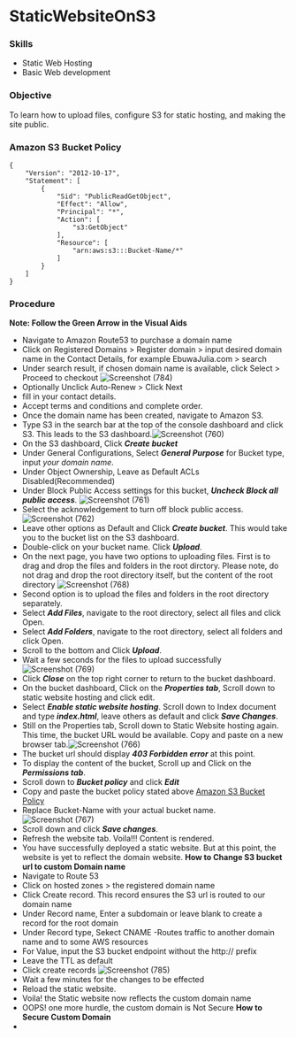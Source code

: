 # StaticWebsiteOnS3
### Skills
* Static Web Hosting
* Basic Web development
### Objective
To learn how to upload files, configure S3 for static hosting, and making the site public.
### Amazon S3 Bucket Policy
```
{
    "Version": "2012-10-17",
    "Statement": [
        {
            "Sid": "PublicReadGetObject",
            "Effect": "Allow",
            "Principal": "*",
            "Action": [
                "s3:GetObject"
            ],
            "Resource": [
                "arn:aws:s3:::Bucket-Name/*"
            ]
        }
    ]
}
```
### Procedure
**Note: Follow the Green Arrow in the Visual Aids**
* Navigate to Amazon Route53 to purchase a domain name
* Click on Registered Domains > Register domain > input desired domain name in the Contact Details, for example EbuwaJulia.com > search
* Under search result, if chosen domain name is available, click Select > Proceed to checkout ![Screenshot (784)](https://github.com/user-attachments/assets/8a72ea77-b673-4d52-81f7-0fdef4279f65)
* Optionally Unclick Auto-Renew > Click Next
* fill in your contact details.
* Accept terms and conditions and complete order.
* Once the domain name has been created, navigate to Amazon S3.
* Type S3 in the search bar at the top of the console dashboard and click S3. This leads to the S3 dashboard.![Screenshot (760)](https://github.com/user-attachments/assets/e84f5cf8-a6c9-47ae-8767-04fd2edc3c01)
* On the S3 dashboard, Click ***Create bucket***
* Under General Configurations, Select ***General Purpose*** for Bucket type, input *your domain name*.
* Under Object Ownership, Leave as Default ACLs Disabled(Recommended)
* Under Block Public Access settings for this bucket, ***Uncheck Block all public access***.  ![Screenshot (761)](https://github.com/user-attachments/assets/4ba79009-5460-4351-9a7a-460cc2731db5)
* Select the acknowledgement to turn off block public access. ![Screenshot (762)](https://github.com/user-attachments/assets/d85f1f8b-9ffa-499b-88e9-9539f5cca034)
* Leave other options as Default and Click ***Create bucket***. This would take you to the bucket list on the S3 dashboard.
* Double-click on your bucket name. Click ***Upload***.
* On the next page, you have two options to uploading files. First is to drag and drop the files and folders in the root dirctory. Please note, do not drag and drop the root directory itself, but the content of the root directory ![Screenshot (768)](https://github.com/user-attachments/assets/60bfd73a-ba0d-4d7d-9762-d59dc238bb23)
* Second option is to upload the files and folders in the root directory separately.
* Select ***Add Files***, navigate to the root directory, select all files and click Open.
* Select ***Add Folders***, navigate to the root directory, select all folders and click Open.
* Scroll to the bottom and Click ***Upload***.
* Wait a few seconds for the files to upload successfully ![Screenshot (769)](https://github.com/user-attachments/assets/d2029640-dfac-4c1e-8872-2a8390bd07fb)
* Click ***Close*** on the top right corner to return to the bucket dashboard.
* On the bucket dashboard, Click on the ***Properties tab***, Scroll down to static website hosting and click edit.
* Select ***Enable static website hosting***. Scroll down to Index document and type ***index.html***, leave others as default and click ***Save Changes***.
* Still on the Properties tab, Scroll down to Static Website hosting again. This time, the bucket URL would be available. Copy and paste on a new browser tab.![Screenshot (766)](https://github.com/user-attachments/assets/63c7fa6a-3e36-4aa1-80fa-306e51f7b756)
* The bucket url should display ***403 Forbidden error*** at this point.
* To display the content of the bucket, Scroll up and Click on the ***Permissions tab***.
* Scroll down to ***Bucket policy*** and click ***Edit***
* Copy and paste the bucket policy stated above [Amazon S3 Bucket Policy](https://github.com/EbuwaJulia/StaticWebsiteOnS3/edit/main/README.md#amazon-s3-bucket-policy)
* Replace Bucket-Name with your actual bucket name. ![Screenshot (767)](https://github.com/user-attachments/assets/df403e73-e1c1-4a00-97ea-001b7f06008c)
* Scroll down and click ***Save changes***.
* Refresh the website tab. Voila!!! Content is rendered.
* You have successfully deployed a static website. But at this point, the website is yet to reflect the domain website.
**How to Change S3 bucket url to custom Domain name**
* Navigate to Route 53
* Click on hosted zones > the registered domain name
* Click Create record. This record ensures the S3 url is routed to our domain name
* Under Record name, Enter a subdomain or leave blank to create a record for the root domain
* Under Record type, Sekect CNAME -Routes traffic to another domain name and to some AWS resources
* For Value, input the S3 bucket endpoint without the http:// prefix
* Leave the TTL as default 
* Click create records ![Screenshot (785)](https://github.com/user-attachments/assets/a13190c7-53bb-46e4-83b2-6e56bb7cf449)
*  Wait a few minutes for the changes to be effected
*  Reload the static website.
*  Voila! the Static website now reflects the custom domain name
*  OOPS! one more hurdle, the custom domain is Not Secure
**How to Secure Custom Domain**
*

